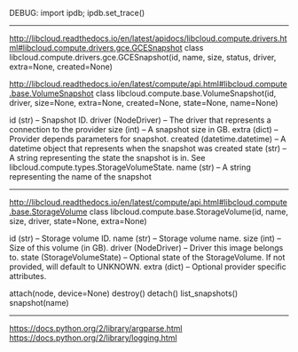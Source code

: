 DEBUG:
import ipdb; ipdb.set_trace()

---

http://libcloud.readthedocs.io/en/latest/apidocs/libcloud.compute.drivers.html#libcloud.compute.drivers.gce.GCESnapshot
class libcloud.compute.drivers.gce.GCESnapshot(id, name, size, status, driver, extra=None, created=None)

http://libcloud.readthedocs.io/en/latest/compute/api.html#libcloud.compute.base.VolumeSnapshot
class libcloud.compute.base.VolumeSnapshot(id, driver, size=None, extra=None, created=None, state=None, name=None)

id (str) – Snapshot ID.
driver (NodeDriver) – The driver that represents a connection to the provider
size (int) – A snapshot size in GB.
extra (dict) – Provider depends parameters for snapshot.
created (datetime.datetime) – A datetime object that represents when the snapshot was created
state (str) – A string representing the state the snapshot is in. See libcloud.compute.types.StorageVolumeState.
name (str) – A string representing the name of the snapshot

---

http://libcloud.readthedocs.io/en/latest/compute/api.html#libcloud.compute.base.StorageVolume
class libcloud.compute.base.StorageVolume(id, name, size, driver, state=None, extra=None)

id (str) – Storage volume ID.
name (str) – Storage volume name.
size (int) – Size of this volume (in GB).
driver (NodeDriver) – Driver this image belongs to.
state (StorageVolumeState) – Optional state of the StorageVolume. If not provided, will default to UNKNOWN.
extra (dict) – Optional provider specific attributes.

attach(node, device=None)
destroy()
detach()
list_snapshots()
snapshot(name)

---

https://docs.python.org/2/library/argparse.html
https://docs.python.org/2/library/logging.html
